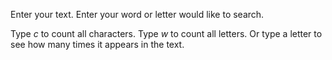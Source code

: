Enter your text.
Enter your word or letter would like to search.

Type *c* to count all characters.
Type *w* to count all letters.
Or type a letter to see how many times it appears in the text.